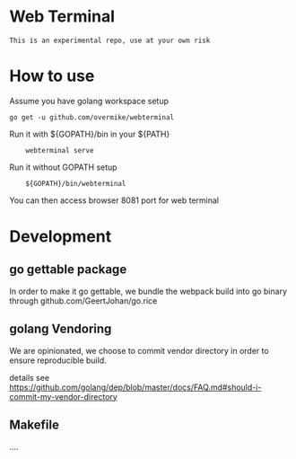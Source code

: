 # Web Terminal

```
This is an experimental repo, use at your own risk
```

# How to use
Assume you have golang workspace setup
```
go get -u github.com/overmike/webterminal
```
Run it with ${GOPATH}/bin in your ${PATH}
```
    webterminal serve
```
Run it without GOPATH setup
```
    ${GOPATH}/bin/webterminal
```

You can then access browser 8081 port for web terminal


# Development
## go gettable package
In order to make it go gettable, we bundle the webpack build into go binary through github.com/GeertJohan/go.rice

## golang Vendoring
We are opinionated, we choose to commit vendor directory in order to ensure reproducible build.

details see https://github.com/golang/dep/blob/master/docs/FAQ.md#should-i-commit-my-vendor-directory

## Makefile
....